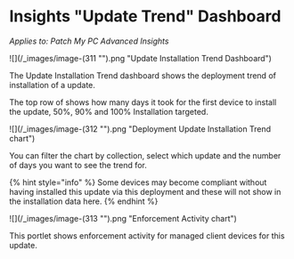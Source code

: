 # Insights "Update Trend" Dashboard

_Applies to: Patch My PC Advanced Insights_

![](/_images/image-(311 "").png "Update Installation Trend Dashboard")

The Update Installation Trend dashboard shows the deployment trend of installation of a update.

The top row of shows how many days it took for the first device to install the update, 50%, 90% and 100% Installation targeted.

![](/_images/image-(312 "").png "Deployment Update Installation Trend chart")

You can filter the chart by collection, select which update and the number of days you want to see the trend for.



{% hint style="info" %}
Some devices may become compliant without having installed this update via this deployment and these will not show in the installation data here.
{% endhint %}

![](/_images/image-(313 "").png "Enforcement Activity chart")

This portlet shows enforcement activity for managed client devices for this update.